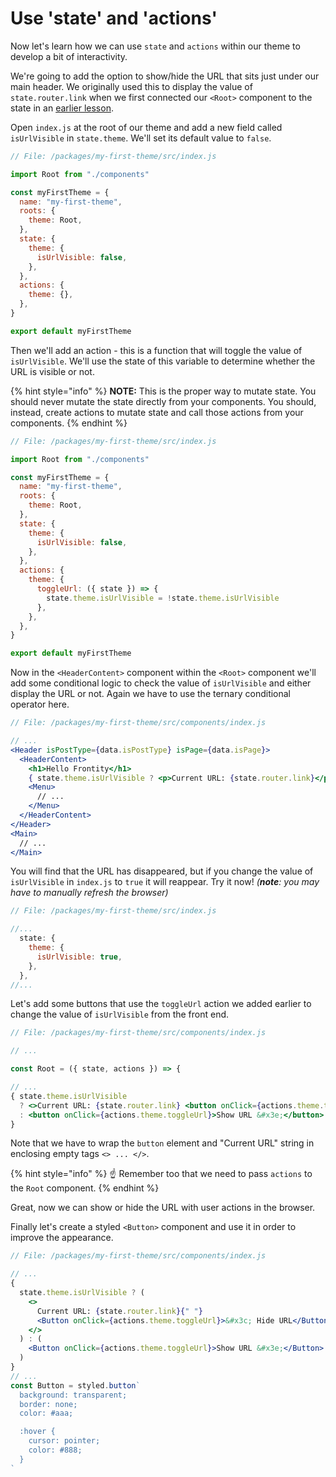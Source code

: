 # Use 'state' and 'actions'

Now let's learn how we can use `state` and `actions` within our theme to develop a bit of interactivity.

We're going to add the option to show/hide the URL that sits just under our main header. We originally used this to display the value of `state.router.link` when we first connected our `<Root>` component to the state in an [earlier lesson](part1-creating-a-custom-theme/connect-the-root-component-to-the-state.md).

Open `index.js` at the root of our theme and add a new field called `isUrlVisible` in `state.theme`. We'll set its default value to `false`.

```jsx
// File: /packages/my-first-theme/src/index.js

import Root from "./components"

const myFirstTheme = {
  name: "my-first-theme",
  roots: {
    theme: Root,
  },
  state: {
    theme: {
      isUrlVisible: false,
    },
  },
  actions: {
    theme: {},
  },
}

export default myFirstTheme
```

Then we'll add an action - this is a function that will toggle the value of `isUrlVisible`. We'll use the state of this variable to determine whether the URL is visible or not.

{% hint style="info" %}
**NOTE:** This is the proper way to mutate state. You should never mutate the state directly from your components. You should, instead, create actions to mutate state and call those actions from your components.
{% endhint %}

```jsx
// File: /packages/my-first-theme/src/index.js

import Root from "./components"

const myFirstTheme = {
  name: "my-first-theme",
  roots: {
    theme: Root,
  },
  state: {
    theme: {
      isUrlVisible: false,
    },
  },
  actions: {
    theme: {
      toggleUrl: ({ state }) => {
        state.theme.isUrlVisible = !state.theme.isUrlVisible
      },
    },
  },
}

export default myFirstTheme
```

Now in the `<HeaderContent>` component within the `<Root>` component we'll add some conditional logic to check the value of `isUrlVisible` and either display the URL or not. Again we have to use the ternary conditional operator here.

```jsx
// File: /packages/my-first-theme/src/components/index.js

// ...
<Header isPostType={data.isPostType} isPage={data.isPage}>
  <HeaderContent>
    <h1>Hello Frontity</h1>
    { state.theme.isUrlVisible ? <p>Current URL: {state.router.link}</p> : null }
    <Menu>
      // ...
    </Menu>
  </HeaderContent>
</Header>
<Main>
  // ...
</Main>
```

You will find that the URL has disappeared, but if you change the value of `isUrlVisible` in `index.js` to `true` it will reappear. Try it now! _(**note**: you may have to manually refresh the browser)_

```jsx
// File: /packages/my-first-theme/src/index.js

//...
  state: {
    theme: {
      isUrlVisible: true,
    },
  },
//...
```

Let's add some buttons that use the `toggleUrl` action we added earlier to change the value of `isUrlVisible` from the front end.

```jsx
// File: /packages/my-first-theme/src/components/index.js

// ...

const Root = ({ state, actions }) => {

// ...
{ state.theme.isUrlVisible
  ? <>Current URL: {state.router.link} <button onClick={actions.theme.toggleUrl}>&#x3c; Hide URL</button></>
  : <button onClick={actions.theme.toggleUrl}>Show URL &#x3e;</button>
}
```

Note that we have to wrap the `button` element and "Current URL" string in enclosing empty tags `<> ... </>`.

{% hint style="info" %}
☝️ Remember too that we need to pass `actions` to the `Root` component.
{% endhint %}

Great, now we can show or hide the URL with user actions in the browser.

Finally let's create a styled `<Button>` component and use it in order to improve the appearance.

```jsx
// File: /packages/my-first-theme/src/components/index.js

// ...
{
  state.theme.isUrlVisible ? (
    <>
      Current URL: {state.router.link}{" "}
      <Button onClick={actions.theme.toggleUrl}>&#x3c; Hide URL</Button>
    </>
  ) : (
    <Button onClick={actions.theme.toggleUrl}>Show URL &#x3e;</Button>
  )
}
// ...
const Button = styled.button`
  background: transparent;
  border: none;
  color: #aaa;

  :hover {
    cursor: pointer;
    color: #888;
  }
`
```
